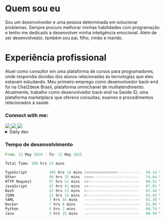 # Quem sou eu
Sou um desenvolvedor e uma pessoa determinada em solucionar problemas. Sempre procuro melhorar minhas habilidades com programação e tenho me dedicado a desenvolver minha inteligência emocional. Além de ser desenvolvedor, também sou pai, filho, irmão e marido.

# Experiência profissional
Atuei como consultor em uma plataforma de cursos para programadores, onde respondia dúvidas dos alunos relacionadas às tecnologias que eles estavam estudando.
Meu primeiro emprego como desenvolvedor back-end foi na Chat2desk Brasil, plataforma omnichanel de multiatendimento.
Atualmente, trabalho como desenvolvedor back-end na Saúde iD, uma plataforma marketplace que oferece consultas, exames e procedimentos relacionados à saúde.

### Connect with me:
<a href="https://www.linkedin.com/in/theusmoreira" target="_blank" >
<img src="https://img.shields.io/badge/linkedin-%230077B5.svg?&style=for-the-badge&logo=linkedin&logoColor=white ">
</a>
<a href="https://www.instagram.com/matheus.s.moreira/" target="_blank">
<img src="https://img.shields.io/badge/instagram-%23E4405F.svg?&style=for-the-badge&logo=instagram&logoColor=white">
</a>
<a href="mailto:matheussm301@gmail.com"  target="_blank">
<img src="https://img.shields.io/badge/gmail-%23E4405F.svg?&style=for-the-badge&logo=gmail&logoColor=white">
</a>


<details>
  <summary>Daily dev </summary>
<p>
  <a href="https://app.daily.dev/matheussantos"><img src="https://github.com/matheus-santos-moreira/matheus-santos-moreira/blob/master/devcard.svg" width="200" alt="Matheus Santos's Dev Card"/></a>
 </p>
</details>

<h3>Tempo de desenvolvimento</h3>

<!--START_SECTION:waka-->

```rust
From: 13 May 2024 - To: 13 May 2025

Total Time: 580 hrs 22 mins

TypeScript          395 hrs 16 mins >>>>>>>>>>>>>>>----------   58.14 %
Other               99 hrs 32 mins  >>>>---------------------   14.64 %
HTTP Request        57 hrs 51 mins  >>-----------------------   08.51 %
JavaScript          47 hrs 41 mins  >>-----------------------   07.01 %
Bash                23 hrs 23 mins  >------------------------   03.44 %
JSON                23 hrs 15 mins  >------------------------   03.42 %
YAML                7 hrs 54 mins   -------------------------   01.16 %
Docker              7 hrs 8 mins    -------------------------   01.05 %
Python              5 hrs 3 mins    -------------------------   00.74 %
Java                3 hrs 25 mins   -------------------------   00.50 %
```

<!--END_SECTION:waka-->
